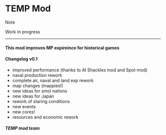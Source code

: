 # TEMP Mod
> [!NOTE]
> Work in progress

---

#### This mod improves MP expireince for historical games
#### Changelog v0.1 
- improved performance (thanks to AI Shackles mod and Spot mod)
- naval production rework
- complete air, naval and land exp rework
- map changes (mappies!)
- new ideas for smol nations
- new ideas for Japan
- rework of staring conditions
- new events
- new cores!
- resources and economic rework

##### TEMP mod team


